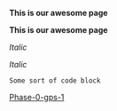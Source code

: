 **This is our awesome page**

__This is our awesome page__


*Italic*

_Italic_



```Some sort of code block```

[Phase-0-gps-1](https://github.com/meglkts/phase-0-gps-1)